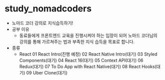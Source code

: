 # study_nomadcoders
 - 노마드 코더 강의로 지식습득하기!
 - 공부 이유
   - 동료들에게 프론트엔드 교육을 진행시켜야 하는 입장이 되어 노마드 코더님의 강의를 통해 가르쳐주는 법과 부족한 지식 습득을 목표로 합니다.
 - 종류
   - React
      01 React Intro(진행 예정)
      02 React Native Intro(대기)
      03 Styled Components(대기)
      04 React 16(대기)
      05 Context API(대기)
      06 Redux(대기)
      07 To Do App with React Native(대기)
      08 React Hooks(대기)
      09 Uber Clone(대기)
